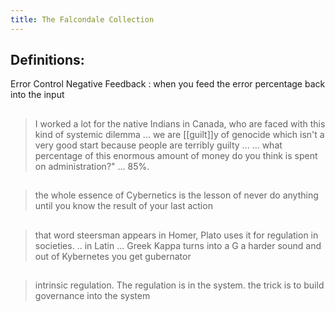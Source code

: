 ```yaml
---
title: The Falcondale Collection
---
```


## Definitions:

Error Control Negative Feedback
: when you feed the error percentage back into the input
##
> I worked a lot for the native Indians in Canada, who are faced with this kind of systemic dilemma ... we are [[guilt]]y of genocide which isn't a very good start because people are terribly guilty ...
> ... what percentage of this enormous amount of money do you think is  spent on administration?" ... 85%.
##
> the whole essence of Cybernetics is the lesson of never do anything until you know the result of your last action
## 
> that word steersman appears in Homer, Plato uses it for regulation in societies. .. in Latin ... Greek Kappa turns into a G a harder sound and out of Kybernetes you get gubernator
## 
> intrinsic regulation. The regulation is in the system.
the trick is to build governance into the system
## 
>
